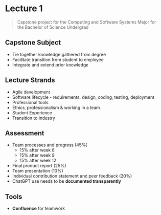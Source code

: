 # Lecture 1
> Capstone project for the Computing and Software Systems Major for the Bachelor of Science Undergrad

## Capstone Subject
* Tie together knowledge gathered from degree
* Facilitate transition from student to employee
* Integrate and extend prior knowledge

## Lecture Strands
* Agile development
* Software lifecycle - requirements, design, coding, testing, deployment
* Professional tools
* Ethics, professionalism & working in a team
* Student Experience
* Transition to industry

## Assessment
* Team processes and progress (45%)
  * 15% after week 6
  * 15% after week 9
  * 15% after week 12
* Final product report (25%)
* Team presentation (10%)
* Individual contribution statement and peer feedback (20%)
* ChatGPT use needs to be __documented transparently__

## Tools
* __Confluence__ for teamwork
